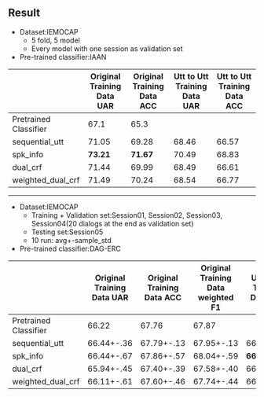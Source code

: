 ## Result
*    Dataset:IEMOCAP 
        *    5 fold, 5 model
        *    Every model with one session as validation set
*    Pre-trained classifier:IAAN

|| Original Training Data UAR | Original Training Data ACC |Utt to Utt Training Data UAR|Utt to Utt Training Data ACC|
| --------------------- | -------------------------- | -------------------------------- | --- | --- |
| Pretrained Classifier |67.1|65.3|||
| sequential_utt        |71.05|69.28|68.46|66.57|
| spk_info              |**73.21**|**71.67**|70.49|68.83|
| dual_crf              |71.44|69.99|68.49|66.61|
| weighted_dual_crf     |71.49|70.24|68.54|66.77|

--------------------------------------------------
*    Dataset:IEMOCAP 
        *    Training + Validation set:Session01, Session02, Session03, Session04(20 dialogs at the end as validation set)
        *    Testing set:Session05 
        *    10 run: avg+-sample_std
*    Pre-trained classifier:DAG-ERC

|| Original Training Data UAR | Original Training Data ACC | Original Training Data weighted F1 |Utt to Utt Training Data UAR|Utt to Utt Training Data ACC|Utt to Utt Training Data weighted F1|
| -- | -- | -- | -- | -- | -- | -- |
| Pretrained Classifier|66.22|67.76|67.87||||
| sequential_utt|66.44+-.36|67.79+-.13|67.95+-.13|66.34+-.25|67.71+-.20|67.87+-.19|
| spk_info|66.44+-.67|67.86+-.57|68.04+-.59|**66.73+-.53**|**68.29+-.39**|**68.47+-.40**|
| dual_crf|65.94+-.45|67.40+-.39|67.58+-.40|66.25+-.24|67.79+-.27|67.94+-.26|
| weighted_dual_crf|66.11+-.61|67.60+-.46|67.74+-.44|66.10+-.60|67.77+-.35|67.90+-.35|